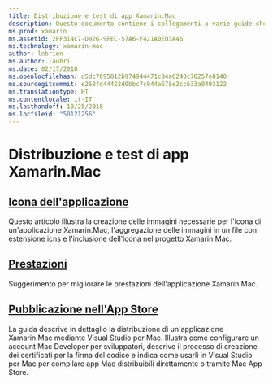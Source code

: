 ```yaml
---
title: Distribuzione e test di app Xamarin.Mac
description: Questo documento contiene i collegamenti a varie guide che descrivono come distribuire e testare app Xamarin.Mac. Le guide collegate illustrano le icone, le prestazioni e la pubblicazione di applicazioni nell'App Store.
ms.prod: xamarin
ms.assetid: 2FF314C7-D926-9FEC-57A6-F421A0ED3A46
ms.technology: xamarin-mac
author: lobrien
ms.author: laobri
ms.date: 02/17/2018
ms.openlocfilehash: d5dc7095812b974944471c84a6240c70257e8140
ms.sourcegitcommit: e268fd44422d0bbc7c944a678e2cc633a0493122
ms.translationtype: HT
ms.contentlocale: it-IT
ms.lasthandoff: 10/25/2018
ms.locfileid: "50121256"
---
```

# <a name="deploying-and-testing-xamarinmac-apps"></a>Distribuzione e test di app Xamarin.Mac

## <a name="application-iconapp-iconmd"></a>[Icona dell'applicazione](app-icon.md)

Questo articolo illustra la creazione delle immagini necessarie per l'icona di un'applicazione Xamarin.Mac, l'aggregazione delle immagini in un file con estensione icns e l'inclusione dell'icona nel progetto Xamarin.Mac.

## <a name="performanceperformancemd"></a>[Prestazioni](performance.md)

Suggerimento per migliorare le prestazioni dell'applicazione Xamarin.Mac.

## <a name="publishing-to-the-app-storepublishing-to-the-app-storeindexmd"></a>[Pubblicazione nell'App Store](publishing-to-the-app-store/index.md)

La guida descrive in dettaglio la distribuzione di un'applicazione Xamarin.Mac mediante Visual Studio per Mac. Illustra come configurare un account Mac Developer per sviluppatori, descrive il processo di creazione dei certificati per la firma del codice e indica come usarli in Visual Studio per Mac per compilare app Mac distribuibili direttamente o tramite Mac App Store.
